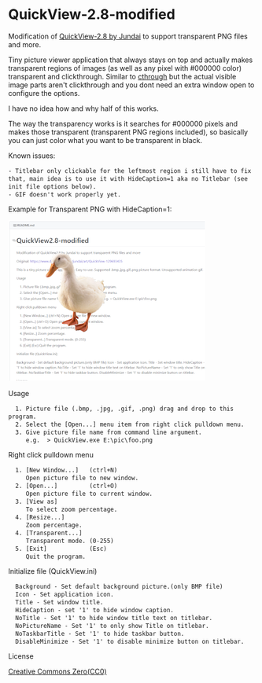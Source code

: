 # QuickView-2.8-modified
Modification of [QuickView-2.8 by Jundai](https://www.deviantart.com/jundai/art/QuickView-129693435) to support transparent PNG files and more.

Tiny picture viewer application that always stays on top and actually makes transparent regions of images (as well as any pixel with #000000 color) transparent and clickthrough. Similar to [cthrough](http://cthruview.sourceforge.net/) but the actual visible image parts aren't clickthrough and you dont need an extra window open to configure the options.

I have no idea how and why half of this works. 

The way the transparency works is it searches for #000000 pixels and makes those transparent (transparent PNG regions included), so basically you can just color what you want to be transparent in black.

Known issues:
```
- Titlebar only clickable for the leftmost region i still have to fix that, main idea is to use it with HideCaption=1 aka no Titlebar (see init file options below).
- GIF doesn't work properly yet.
```

Example for Transparent PNG with HideCaption=1:

![Screenshot](/screenshot.png)


Usage
```
  1. Picture file (.bmp, .jpg, .gif, .png) drag and drop to this program.
  2. Select the [Open...] menu item from right click pulldown menu.
  3. Give picture file name from command line argument.
     e.g.  > QuickView.exe E:\pic\foo.png
```
Right click pulldown menu
```
  1. [New Window...]   (ctrl+N)
     Open picture file to new window.
  2. [Open...]         (ctrl+O)
     Open picture file to current window.
  3. [View as]
     To select zoom percentage.
  4. [Resize...]
     Zoom percentage.
  4. [Transparent...]
     Transparent mode. (0-255)
  5. [Exit]            (Esc)
     Quit the program.
```
Initialize file (QuickView.ini)
```
  Background - Set default background picture.(only BMP file)
  Icon - Set application icon.
  Title - Set window title.
  HideCaption - set '1' to hide window caption.
  NoTitle - Set '1' to hide window title text on titlebar.
  NoPictureName - Set '1' to only show Title on titlebar.
  NoTaskbarTitle - Set '1' to hide taskbar button.
  DisableMinimize - Set '1' to disable minimize button on titlebar.
```
License

  [Creative Commons Zero(CC0)](http://creativecommons.org/publicdomain/zero/1.0/)
